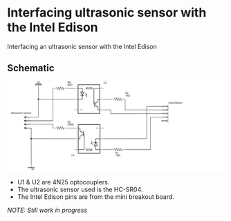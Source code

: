 # Interfacing ultrasonic sensor with the Intel Edison
Interfacing an ultrasonic sensor with the Intel Edison

## Schematic
![Schematic](/Schematic/Schematic_image.svg?raw=true "Schematic")

* U1 & U2 are 4N25 optocouplers.
* The ultrasonic sensor used is the HC-SR04.
* The Intel Edison pins are from the mini breakout board.

*NOTE: Still work in progress*